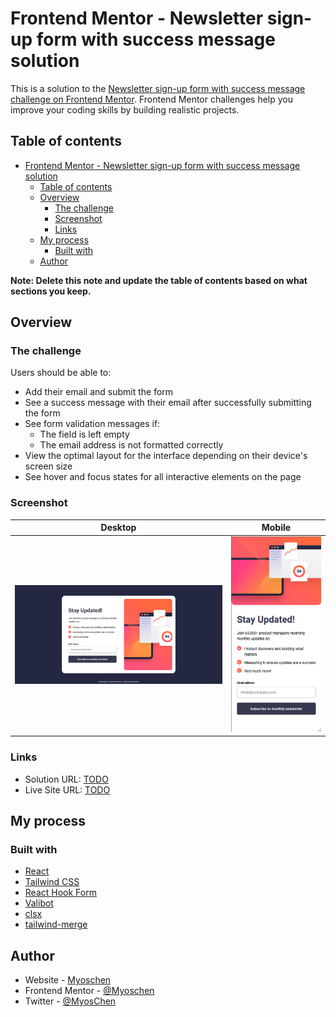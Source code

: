 # Frontend Mentor - Newsletter sign-up form with success message solution

This is a solution to the [Newsletter sign-up form with success message challenge on Frontend Mentor](https://www.frontendmentor.io/challenges/newsletter-signup-form-with-success-message-3FC1AZbNrv). Frontend Mentor challenges help you improve your coding skills by building realistic projects.

## Table of contents

- [Frontend Mentor - Newsletter sign-up form with success message solution](#frontend-mentor---newsletter-sign-up-form-with-success-message-solution)
  - [Table of contents](#table-of-contents)
  - [Overview](#overview)
    - [The challenge](#the-challenge)
    - [Screenshot](#screenshot)
    - [Links](#links)
  - [My process](#my-process)
    - [Built with](#built-with)
  - [Author](#author)

**Note: Delete this note and update the table of contents based on what sections you keep.**

## Overview

### The challenge

Users should be able to:

- Add their email and submit the form
- See a success message with their email after successfully submitting the form
- See form validation messages if:
  - The field is left empty
  - The email address is not formatted correctly
- View the optimal layout for the interface depending on their device's screen size
- See hover and focus states for all interactive elements on the page

### Screenshot

| Desktop                              | Mobile                             |
| ------------------------------------ | ---------------------------------- |
| ![desktop](./screenshot-desktop.png) | ![mobile](./screenshot-mobile.png) |

### Links

- Solution URL: [TODO]()
- Live Site URL: [TODO]()

## My process

### Built with

- [React](https://react.dev/)
- [Tailwind CSS](https://tailwindcss.com/)
- [React Hook Form](https://www.react-hook-form.com/)
- [Valibot](https://valibot.dev/)
- [clsx](https://github.com/lukeed/clsx)
- [tailwind-merge](https://github.com/dcastil/tailwind-merge)

## Author

- Website - [Myoschen](https://github.com/Myoschen)
- Frontend Mentor - [@Myoschen](https://www.frontendmentor.io/profile/Myoschen)
- Twitter - [@MyosChen](https://www.twitter.com/MyosChen)
